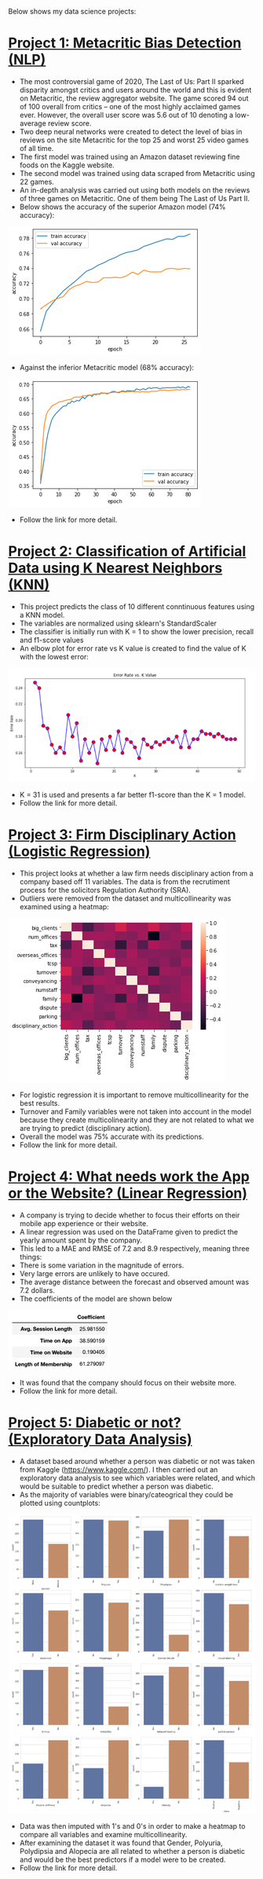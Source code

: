 Below shows my data science projects:                               

# [Project 1: Metacritic Bias Detection (NLP)](https://github.com/jonnb123/MetacriticProject)
* The most controversial game of 2020, The Last of Us: Part II sparked disparity amongst critics and users around the world and this is evident on Metacritic, the review aggregator website. The game scored 94 out of 100 overall from critics – one of the most highly acclaimed games ever. However, the overall user score was 5.6 out of 10 denoting a low-average review score.
* Two deep neural networks were created to detect the level of bias in reviews on the site Metacritic for the top 25 and worst 25 video games of all time. 
* The first model was trained using an Amazon dataset reviewing fine foods on the Kaggle website.
* The second model was trained using data scraped from Metacritic using 22 games.
* An in-depth analysis was carried out using both models on the reviews of three games on Metacritic. One of them being The Last of Us Part II.
* Below shows the accuracy of the superior Amazon model (74% accuracy):

![](/images/accuracyAmazon.png)

* Against the inferior Metacritic model (68% accuracy):

![](/images/accuracyMetacritic.png)

* Follow the link for more detail.

# [Project 2: Classification of Artificial Data using K Nearest Neighbors (KNN)](https://github.com/jonnb123/KNN)
* This project predicts the class of 10 different conntinuous features using a KNN model.
* The variables are normalized using sklearn's StandardScaler
* The classifier is initially run with K = 1 to show the lower precision, recall and f1-score values
* An elbow plot for error rate vs K value is created to find the value of K with the lowest error:

![](/images/Elbow.png)

* K = 31 is used and presents a far better f1-score than the K = 1 model. 
* Follow the link for more detail. 

# [Project 3: Firm Disciplinary Action (Logistic Regression)](https://github.com/jonnb123/LogisticRegression)
* This project looks at whether a law firm needs disciplinary action from a company based off 11 variables. The data is from the recrutiment process for the solicitors Regulation Authority (SRA).
* Outliers were removed from the dataset and multicollinearity was examined using a heatmap:

![](/images/heatMap2.png)

* For logistic regression it is important to remove multicollinearity for the best results.
* Turnover and Family variables were not taken into account in the model because they create multicolinearity and they are not related to what we are trying to predict (disciplinary action).
* Overall the model was 75% accurate with its predictions. 
* Follow the link for more detail.

# [Project 4: What needs work the App or the Website? (Linear Regression)](https://github.com/jonnb123/LinearRegression)

* A company is trying to decide whether to focus their efforts on their mobile app experience or their website. 
* A linear regression was used on the DataFrame given to predict the yearly amount spent by the company. 
* This led to a MAE and RMSE of 7.2 and 8.9 respectively, meaning three things:
* There is some variation in the magnitude of errors.
* Very large errors are unlikely to have occured.
* The average distance between the forecast and observed amount was 7.2 dollars. 
* The coefficients of the model are shown below

![](/images/coefficients.png)

* It was found that the company should focus on their website more. 
* Follow the link for more detail. 

# [Project 5: Diabetic or not? (Exploratory Data Analysis)](https://github.com/jonnb123/DiabetesAnalysis)

* A dataset based around whether a person was diabetic or not was taken from Kaggle (https://www.kaggle.com/). I then carried out an exploratory data analysis to see which variables were related, and which would be suitable to predict whether a person was diabetic.
* As the majority of variables were binary/cateogrical they could be plotted using countplots:

![](/images/Diabetes2.png)

* Data was then imputed with 1's and 0's in order to make a heatmap to compare all variables and examine multicollinearity.
* After examining the dataset it was found that Gender, Polyuria, Polydipsia and Alopecia are all related to whether a person is diabetic and would be the best predictors if a model were to be created. 
* Follow the link for more detail. 





